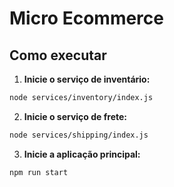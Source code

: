 # Micro Ecommerce

## Como executar

1. **Inicie o serviço de inventário:**

```bash
node services/inventory/index.js
```

2. **Inicie o serviço de frete:**

```bash
node services/shipping/index.js
```

3. **Inicie a aplicação principal:**

```bash
npm run start
```

